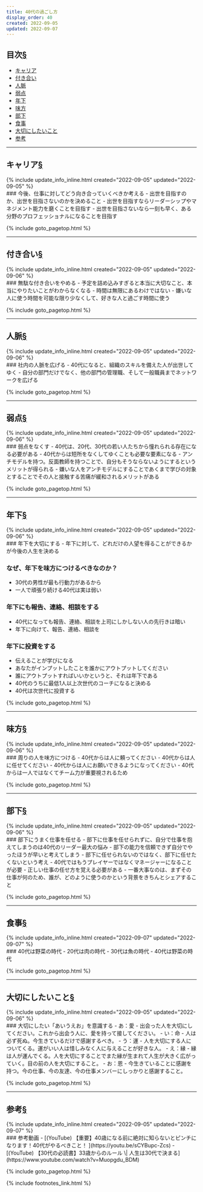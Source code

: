 ```yaml
---
title: 40代の過ごし方
display_order: 40
created: 2022-09-05
updated: 2022-09-07
---
```


## <a name="index">目次</a><a class="heading-anchor-permalink" href="#目次">§</a>

<ul id="index_ul">
<li><a href="#キャリア">キャリア</a></li>
<li><a href="#付き合い">付き合い</a></li>
<li><a href="#人脈">人脈</a></li>
<li><a href="#弱点">弱点</a></li>
<li><a href="#年下">年下</a></li>
<li><a href="#味方">味方</a></li>
<li><a href="#部下">部下</a></li>
<li><a href="#食事">食事</a></li>
<li><a href="#大切にしたいこと">大切にしたいこと</a></li>
<li><a href="#参考">参考</a></li>
</ul>

* * *
## <a name="キャリア">キャリア</a><a class="heading-anchor-permalink" href="#キャリア">§</a>
<div class="chapter-updated">{% include update_info_inline.html created="2022-09-05" updated="2022-09-05" %}</div>
### 今後、仕事に対してどう向き合っていくべきか考える
- 出世を目指すのか、出世を目指さないのかを決めること
- 出世を目指すならリーダーシップやマネジメント能力を磨くことを目指す
- 出世を目指さないなら一刻も早く、ある分野のプロフェッショナルになることを目指す

{% include goto_pagetop.html %}

* * *
## <a name="付き合い">付き合い</a><a class="heading-anchor-permalink" href="#付き合い">§</a>
<div class="chapter-updated">{% include update_info_inline.html created="2022-09-05" updated="2022-09-06" %}</div>
### 無駄な付き合いをやめる
- 予定を詰め込みすぎると本当に大切なこと、本当にやりたいことがわからなくなる
- 時間は無限にあるわけではない
- 嫌いな人に使う時間を可能な限り少なくして、好きな人と過ごす時間に使う

{% include goto_pagetop.html %}

* * *
## <a name="人脈">人脈</a><a class="heading-anchor-permalink" href="#人脈">§</a>
<div class="chapter-updated">{% include update_info_inline.html created="2022-09-05" updated="2022-09-06" %}</div>
### 社内の人脈を広げる
- 40代になると、組織のスキルを備えた人が出世してゆく
- 自分の部門だけでなく、他の部門の管理職、そして一般職員までネットワークを広げる

{% include goto_pagetop.html %}

* * *
## <a name="弱点">弱点</a><a class="heading-anchor-permalink" href="#弱点">§</a>
<div class="chapter-updated">{% include update_info_inline.html created="2022-09-05" updated="2022-09-06" %}</div>
### 弱点をなくす
- 40代は、20代、30代の若い人たちから憧れられる存在になる必要がある
- 40代からは短所をなくしてゆくことも必要な要素になる
- アンチモデルを持つ。反面教師を持つことで、自分もそうならないようにするというメリットが得られる
- 嫌いな人をアンチモデルにすることであくまで学びの対象とすることでその人と接触する苦痛が緩和されるメリットがある

{% include goto_pagetop.html %}

* * *
## <a name="年下">年下</a><a class="heading-anchor-permalink" href="#年下">§</a>
<div class="chapter-updated">{% include update_info_inline.html created="2022-09-05" updated="2022-09-06" %}</div>
### 年下を大切にする
- 年下に対して、どれだけの人望を得ることができるかが今後の人生を決める

### なぜ、年下を味方につけるべきなのか？
- 30代の男性が最も行動力があるから
- 一人で頑張り続ける40代は実は弱い

### 年下にも報告、連絡、相談をする
- 40代になっても報告、連絡、相談を上司にしかしない人の先行きは暗い
- 年下に向けて、報告、連絡、相談を

### 年下に投資をする
- 伝えることが学びになる
- あなたがインプットしたことを誰かにアウトプットしてください
- 誰にアウトプットすればいいかというと、それは年下である
- 40代のうちに最低1人以上次世代のコーチになると決める
- 40代は次世代に投資する

{% include goto_pagetop.html %}

* * *
## <a name="味方">味方</a><a class="heading-anchor-permalink" href="#味方">§</a>
<div class="chapter-updated">{% include update_info_inline.html created="2022-09-05" updated="2022-09-06" %}</div>
### 周りの人を味方につける
- 40代からは人に頼ってください
- 40代からは人に任せてください
- 40代からは人にお願いできるようになってください
- 40代からは一人ではなくてチーム力が重要視されるため

{% include goto_pagetop.html %}

* * *
## <a name="部下">部下</a><a class="heading-anchor-permalink" href="#部下">§</a>
<div class="chapter-updated">{% include update_info_inline.html created="2022-09-05" updated="2022-09-06" %}</div>
### 部下にうまく仕事を任せる
- 部下に仕事を任せられずに、自分で仕事を抱えてしまうのは40代のリーダー最大の悩み
  - 部下の能力を信頼できず自分でやったほうが早いと考えてしまう
  - 部下に任せられないのではなく、部下に任せたくないという考え
- 40代ではもうプレイヤーではなくマネージャーになることが必要
  - 正しい仕事の任せ方を覚える必要がある
    - 一番大事なのは、まずその仕事が何のため、誰が、どのように使うのかという背景をきちんとシェアすること

{% include goto_pagetop.html %}

* * *
## <a name="食事">食事</a><a class="heading-anchor-permalink" href="#食事">§</a>
<div class="chapter-updated">{% include update_info_inline.html created="2022-09-07" updated="2022-09-07" %}</div>
### 40代は野菜の時代
- 20代は肉の時代
- 30代は魚の時代
- 40代は野菜の時代

{% include goto_pagetop.html %}

* * *
## <a name="大切にしたいこと">大切にしたいこと</a><a class="heading-anchor-permalink" href="#大切にしたいこと">§</a>
<div class="chapter-updated">{% include update_info_inline.html created="2022-09-05" updated="2022-09-06" %}</div>
### 大切にしたい「あいうえお」を意識する
- あ：愛
  - 出会った人を大切にしてください。これから出会う人に、愛を持って接してください。
- い：命
  - 人は必ず死ぬ。今生きているだけで感謝するべき。
- う：運
  - 人を大切にする人についてくる。運がいい人は惜しみなく人に与えることが好きな人。
- え：縁
  - 縁は人が運んでくる。人を大切にすることでまた縁が生まれて人生が大きく広がっていく。目の前の人を大切にすること。
- お：恩
  - 今生きていることに感謝を持つ。今の仕事、今の友達、今の仕事メンバーにしっかりと感謝すること。

{% include goto_pagetop.html %}

* * *
## <a name="参考">参考</a><a class="heading-anchor-permalink" href="#参考">§</a>
<div class="chapter-updated">{% include update_info_inline.html created="2022-09-05" updated="2022-09-07" %}</div>
### 参考動画
- [(YouTube) 【重要】40歳になる前に絶対に知らないとピンチになります！40代がやるべきこと！ ](https://youtu.be/sCYBupc-Zcs)
- [(YouTube) 【30代の必読書】33歳からのルール \| 人生は30代で決まる](https://www.youtube.com/watch?v=Muopgdu_BDM)

{% include goto_pagetop.html %}

{% include footnotes_link.html %}
